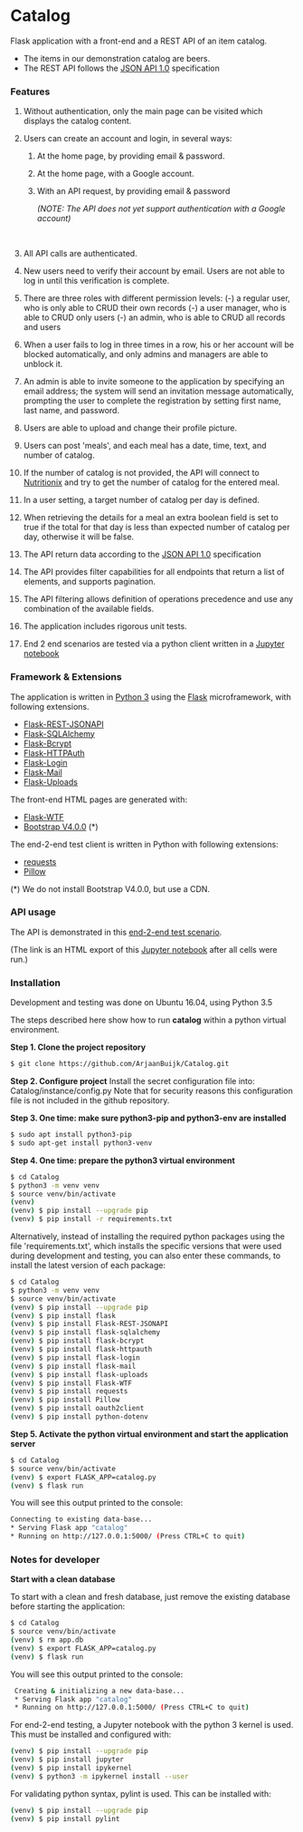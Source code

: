 # Catalog

Flask application with a front-end and a REST API of an item catalog.

- The items in our demonstration catalog are beers.
- The REST API follows the [JSON API 1.0](http://jsonapi.org/)  specification


### Features
1. Without authentication, only the main page can be visited which displays the catalog content.

2. Users can create an account and login, in several ways:

   1. At the home page, by providing email & password.

   2. At the home page, with a Google account.

   3. With an API request, by providing email & password

      *(NOTE: The API does not yet support authentication with a Google account)*

   ​

3. All API calls are authenticated. 

4. New users need to verify their account by email. Users are not able to log in until this verification is complete.

5. There are three roles with different permission levels: 
   (-) a regular user, who is only able to CRUD their own records
    (-) a user manager, who is able to CRUD only users
    (-) an admin, who is able to CRUD all records and users

6. When a user fails to log in three times in a row, his or her account will be blocked automatically, and only admins and managers are able to unblock it.

7. An admin is able to invite someone to the application by specifying an email address; the system will send an invitation message automatically, prompting the user to complete the registration by setting first name, last name, and password.

8. Users are able to upload and change their profile picture.

9. Users can post 'meals', and each meal has a date, time, text, and number of catalog.

10. If the number of catalog is not provided, the API will connect to [Nutritionix](https://www.nutritionix.com) and try to get the number of catalog for the entered meal.

11. In a user setting, a target number of catalog per day is defined.

12. When retrieving the details for a meal an extra boolean field is set to true if the total for that day is less than expected number of catalog per day, otherwise it will be false.

13. The API return data according to the [JSON API 1.0](http://jsonapi.org/) specification

14. The API provides filter capabilities for all endpoints that return a list of elements, and supports pagination.

15. The API filtering allows definition of operations precedence and use any combination of the available fields.

16. The application includes rigorous unit tests.

16. End 2 end scenarios are tested via a python client written in a [Jupyter notebook](http://jupyter.org/)


### Framework & Extensions

The application is written in [Python 3](https://www.python.org/) using the [Flask](http://flask.pocoo.org/)  microframework, with following extensions.

- [Flask-REST-JSONAPI](http://flask-rest-jsonapi.readthedocs.io/en/latest/)
- [Flask-SQLAlchemy](http://flask-sqlalchemy.pocoo.org)
- [Flask-Bcrypt](https://flask-bcrypt.readthedocs.io/en/latest/)
- [Flask-HTTPAuth](https://flask-httpauth.readthedocs.io/en/latest/)
- [Flask-Login](https://flask-login.readthedocs.io/en/latest/)
- [Flask-Mail](https://pythonhosted.org/Flask-Mail/)
- [Flask-Uploads](https://pythonhosted.org/Flask-Uploads/)


The front-end HTML pages are generated with:

- [Flask-WTF](https://flask-wtf.readthedocs.io)
- [Bootstrap V4.0.0](https://getbootstrap.com/) (*)


The end-2-end test client is written in Python with following extensions:

- [requests](http://docs.python-requests.org/en/master/)
- [Pillow](https://pillow.readthedocs.io/en/latest/)


(*) We do not install Bootstrap V4.0.0, but use a CDN.

### API usage

The API is demonstrated in this [end-2-end test scenario](link-to-HTML).

(The link is an HTML export of this [Jupyter notebook](link-to-notebook) after all cells were run.)


### Installation

Development and testing was done on Ubuntu 16.04, using Python 3.5

The steps described here show how to run <b>catalog</b> within a python virtual environment.

**Step 1. Clone the project repository**
```bash
$ git clone https://github.com/ArjaanBuijk/Catalog.git
```

**Step 2. Configure project**
Install the secret configuration file into: Catalog/instance/config.py
Note that for security reasons this configuration file is not included in the github repository.

**Step 3. One time: make sure python3-pip and python3-env are installed**
```bash
$ sudo apt install python3-pip
$ sudo apt-get install python3-venv
```

**Step 4. One time: prepare the python3 virtual environment**
```bash
$ cd Catalog
$ python3 -m venv venv
$ source venv/bin/activate
(venv)
(venv) $ pip install --upgrade pip
(venv) $ pip install -r requirements.txt
```

 Alternatively, instead of installing the required python packages using the file 'requirements.txt', which installs the specific versions that were used during development and testing, you can also enter these commands, to install the latest version of each package:
```bash
$ cd Catalog
$ python3 -m venv venv
$ source venv/bin/activate
(venv) $ pip install --upgrade pip
(venv) $ pip install flask
(venv) $ pip install Flask-REST-JSONAPI
(venv) $ pip install flask-sqlalchemy
(venv) $ pip install flask-bcrypt
(venv) $ pip install flask-httpauth
(venv) $ pip install flask-login
(venv) $ pip install flask-mail
(venv) $ pip install flask-uploads
(venv) $ pip install Flask-WTF
(venv) $ pip install requests
(venv) $ pip install Pillow
(venv) $ pip install oauth2client
(venv) $ pip install python-dotenv
```

**Step 5. Activate the python virtual environment and start the application server**
```bash
$ cd Catalog
$ source venv/bin/activate
(venv) $ export FLASK_APP=catalog.py
(venv) $ flask run
```

 You will see this output printed to the console:
 ```bash
 Connecting to existing data-base...
 * Serving Flask app "catalog"
 * Running on http://127.0.0.1:5000/ (Press CTRL+C to quit)
 ```

### Notes for developer

**Start with a clean database**

To start with a clean and fresh database, just remove the existing database before starting the application:

```bash
$ cd Catalog
$ source venv/bin/activate
(venv) $ rm app.db
(venv) $ export FLASK_APP=catalog.py
(venv) $ flask run
```

You will see this output printed to the console:

```bash
 Creating & initializing a new data-base...
 * Serving Flask app "catalog"
 * Running on http://127.0.0.1:5000/ (Press CTRL+C to quit)
```



For end-2-end testing, a Jupyter notebook with the python 3 kernel is used. 
This must be installed and configured with:

```bash
(venv) $ pip install --upgrade pip
(venv) $ pip install jupyter
(venv) $ pip install ipykernel
(venv) $ python3 -m ipykernel install --user
```

For validating python syntax, pylint is used. This can be installed with:

```bash
(venv) $ pip install --upgrade pip
(venv) $ pip install pylint
```

